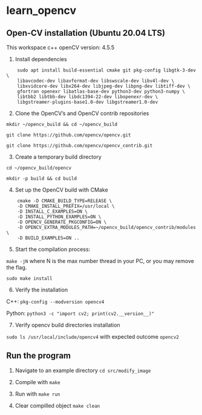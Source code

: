 # learn_opencv

## Open-CV installation (Ubuntu 20.04 LTS)
This workspace c++ openCV version: 4.5.5
1. Install dependencies

```
    sudo apt install build-essential cmake git pkg-config libgtk-3-dev \
    libavcodec-dev libavformat-dev libswscale-dev libv4l-dev \
    libxvidcore-dev libx264-dev libjpeg-dev libpng-dev libtiff-dev \
    gfortran openexr libatlas-base-dev python3-dev python3-numpy \
    libtbb2 libtbb-dev libdc1394-22-dev libopenexr-dev \
    libgstreamer-plugins-base1.0-dev libgstreamer1.0-dev

```

2. Clone the OpenCV’s and OpenCV contrib repositories

```mkdir ~/opencv_build && cd ~/opencv_build```

```git clone https://github.com/opencv/opencv.git```

```git clone https://github.com/opencv/opencv_contrib.git```

3. Create a temporary build directory

```cd ~/opencv_build/opencv```

```mkdir -p build && cd build```

4. Set up the OpenCV build with CMake
```
    cmake -D CMAKE_BUILD_TYPE=RELEASE \
    -D CMAKE_INSTALL_PREFIX=/usr/local \
    -D INSTALL_C_EXAMPLES=ON \
    -D INSTALL_PYTHON_EXAMPLES=ON \
    -D OPENCV_GENERATE_PKGCONFIG=ON \
    -D OPENCV_EXTRA_MODULES_PATH=~/opencv_build/opencv_contrib/modules \
    -D BUILD_EXAMPLES=ON ..
```

5. Start the compilation process:

```make -jN```
where N is the max number thread in your PC, or you may remove the flag.

```sudo make install```

6. Verify the installation

C++: ```pkg-config --modversion opencv4```

Python: ```python3 -c "import cv2; print(cv2.__version__)"```

7. Verify opencv build directories installation

```sudo ls /usr/local/include/opencv4``` with expected outcome ```opencv2```

## Run the program
1. Navigate to an example directory ```cd src/modify_image```

2. Compile with ```make```

3. Run with ```make run```

4. Clear compilled object ```make clean```